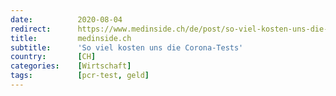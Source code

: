 ```yaml
---
date:          2020-08-04
redirect:      https://www.medinside.ch/de/post/so-viel-kosten-uns-die-corona-tests
title:         medinside.ch
subtitle:      'So viel kosten uns die Corona-Tests'
country:       [CH]
categories:    [Wirtschaft]
tags:          [pcr-test, geld]
---
```

